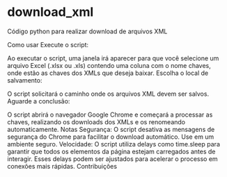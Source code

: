 # download_xml
Código python para realizar download de arquivos XML

Como usar
Execute o script:

Ao executar o script, uma janela irá aparecer para que você selecione um arquivo Excel (.xlsx ou .xls) contendo uma coluna com o nome chaves, onde estão as chaves dos XMLs que deseja baixar.
Escolha o local de salvamento:

O script solicitará o caminho onde os arquivos XML devem ser salvos.
Aguarde a conclusão:

O script abrirá o navegador Google Chrome e começará a processar as chaves, realizando os downloads dos XMLs e os renomeando automaticamente.
Notas
Segurança: O script desativa as mensagens de segurança do Chrome para facilitar o download automático. Use em um ambiente seguro.
Velocidade: O script utiliza delays como time.sleep para garantir que todos os elementos da página estejam carregados antes de interagir. Esses delays podem ser ajustados para acelerar o processo em conexões mais rápidas.
Contribuições



